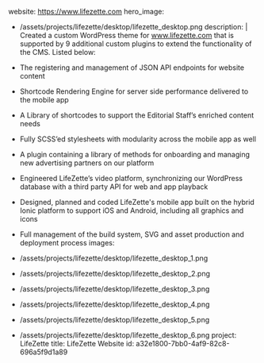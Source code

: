 website: https://www.lifezette.com
hero_image:
  - /assets/projects/lifezette/desktop/lifezette_desktop.png
description: |
  Created a custom WordPress theme for www.lifezette.com that is supported by 9 additional custom plugins to extend the functionality of the CMS. Listed below:
  
  - The registering and management of JSON API endpoints for website content
  - Shortcode Rendering Engine for server side performance delivered to the mobile app
  - A Library of shortcodes to support the Editorial Staff’s enriched content needs
  - Fully SCSS’ed stylesheets with modularity across the mobile app as well
  - A plugin containing a library of methods for onboarding and managing new advertising partners on our platform
  - Engineered LifeZette’s video platform, synchronizing our WordPress database with a third party API for web and app playback
  - Designed, planned and coded LifeZette's mobile app built on the hybrid Ionic platform to support iOS and Android, including all graphics and icons
  - Full management of the build system, SVG and asset production and deployment process
images:
  - /assets/projects/lifezette/desktop/lifezette_desktop_1.png
  - /assets/projects/lifezette/desktop/lifezette_desktop_2.png
  - /assets/projects/lifezette/desktop/lifezette_desktop_3.png
  - /assets/projects/lifezette/desktop/lifezette_desktop_4.png
  - /assets/projects/lifezette/desktop/lifezette_desktop_5.png
  - /assets/projects/lifezette/desktop/lifezette_desktop_6.png
project: LifeZette
title: LifeZette Website
id: a32e1800-7bb0-4af9-82c8-696a5f9d1a89

